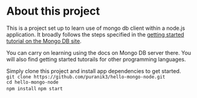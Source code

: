 # About this project
This is a project set up to learn use of mongo db client within a node.js application. It broadly follows the steps specified in the [getting started tutorial on the Mongo DB site](http://mongodb.github.io/node-mongodb-native/2.2/quick-start/).

You can carry on learning using the docs on Mongo DB server there. You will also find getting started tutorails for other programming languages. 

Simply clone this project and install app dependencies to get started.  
```git clone https://github.com/puranik3/hello-mongo-node.git```  
```cd hello-mongo-node```  
```npm install``` 
```npm start```  
